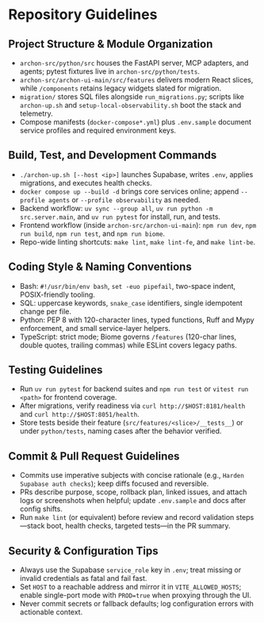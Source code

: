 # Repository Guidelines

## Project Structure & Module Organization
- `archon-src/python/src` houses the FastAPI server, MCP adapters, and agents; pytest fixtures live in `archon-src/python/tests`.
- `archon-src/archon-ui-main/src/features` delivers modern React slices, while `/components` retains legacy widgets slated for migration.
- `migration/` stores SQL files alongside `run_migrations.py`; scripts like `archon-up.sh` and `setup-local-observability.sh` boot the stack and telemetry.
- Compose manifests (`docker-compose*.yml`) plus `.env.sample` document service profiles and required environment keys.

## Build, Test, and Development Commands
- `./archon-up.sh [--host <ip>]` launches Supabase, writes `.env`, applies migrations, and executes health checks.
- `docker compose up --build -d` brings core services online; append `--profile agents` or `--profile observability` as needed.
- Backend workflow: `uv sync --group all`, `uv run python -m src.server.main`, and `uv run pytest` for install, run, and tests.
- Frontend workflow (inside `archon-src/archon-ui-main`): `npm run dev`, `npm run build`, `npm run test`, and `npm run biome`.
- Repo-wide linting shortcuts: `make lint`, `make lint-fe`, and `make lint-be`.

## Coding Style & Naming Conventions
- Bash: `#!/usr/bin/env bash`, `set -euo pipefail`, two-space indent, POSIX-friendly tooling.
- SQL: uppercase keywords, `snake_case` identifiers, single idempotent change per file.
- Python: PEP 8 with 120-character lines, typed functions, Ruff and Mypy enforcement, and small service-layer helpers.
- TypeScript: strict mode; Biome governs `/features` (120-char lines, double quotes, trailing commas) while ESLint covers legacy paths.

## Testing Guidelines
- Run `uv run pytest` for backend suites and `npm run test` or `vitest run <path>` for frontend coverage.
- After migrations, verify readiness via `curl http://$HOST:8181/health` and `curl http://$HOST:8051/health`.
- Store tests beside their feature (`src/features/<slice>/__tests__`) or under `python/tests`, naming cases after the behavior verified.

## Commit & Pull Request Guidelines
- Commits use imperative subjects with concise rationale (e.g., `Harden Supabase auth checks`); keep diffs focused and reversible.
- PRs describe purpose, scope, rollback plan, linked issues, and attach logs or screenshots when helpful; update `.env.sample` and docs after config shifts.
- Run `make lint` (or equivalent) before review and record validation steps—stack boot, health checks, targeted tests—in the PR summary.

## Security & Configuration Tips
- Always use the Supabase `service_role` key in `.env`; treat missing or invalid credentials as fatal and fail fast.
- Set `HOST` to a reachable address and mirror it in `VITE_ALLOWED_HOSTS`; enable single-port mode with `PROD=true` when proxying through the UI.
- Never commit secrets or fallback defaults; log configuration errors with actionable context.
